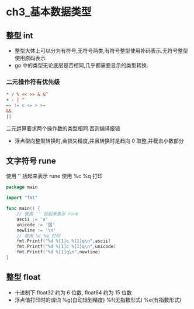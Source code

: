 # ch3_基本数据类型

## 整型 int
- 整型大体上可以分为有符号,无符号两类,有符号整型使用补码表示.无符号整型使用原码表示
- go 中的类型无论底层是否相同,几乎都需要显示的类型转换.

### 二元操作符有优先级
```ini
* / % << >> & &^
+ - | ^
== != < <= > >=
&&
||
```
二元运算要求两个操作数的类型相同.否则编译报错

- 浮点型向整型转换时,会损失精度,并且转换时是趋向 0 取整,并截去小数部分

## 文字符号 rune
使用 '' 括起来表示 rune
使用 %c %q 打印

```go
package main

import "fmt"

func main() {
	// 使用 '' 括起来表示 rune
	ascii := 'a'
	unicode := '国'
	newline := '\n'
	// 使用 %c %q 打印
	fmt.Printf("%d %[1]c %[1]q\n",ascii)
	fmt.Printf("%d %[1]c %[1]q\n",unicode)
	fmt.Printf("%d %[1]q\n",newline)
}
```

## 整型 float
- 十进制下 float32 约为 6 位数, float64 约为 15 位数
- 浮点值打印时的谓词 %g(自动规划精度) %f(无指数形式) %e(有指数形式)